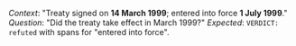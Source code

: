 _Context_: "Treaty signed on **14 March 1999**; entered into force **1 July 1999**."
_Question_: "Did the treaty take effect in March 1999?"
_Expected_: `VERDICT: refuted` with spans for "entered into force".
